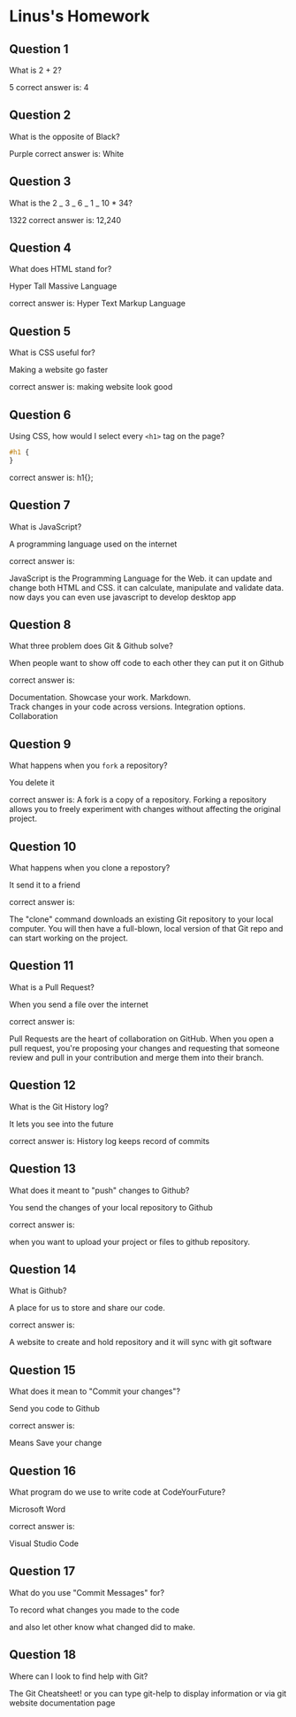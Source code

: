 # Linus's Homework

## Question 1

What is 2 + 2?

5
correct answer is: 4

## Question 2

What is the opposite of Black?

Purple
correct answer is: White

## Question 3

What is the 2 _ 3 _ 6 _ 1 _ 10 \* 34?

1322
correct answer is: 12,240

## Question 4

What does HTML stand for?

Hyper Tall Massive Language

correct answer is: Hyper Text Markup Language

## Question 5

What is CSS useful for?

Making a website go faster

correct answer is: making website look good

## Question 6

Using CSS, how would I select every `<h1>` tag on the page?

```css
#h1 {
}
```

correct answer is: h1{};

## Question 7

What is JavaScript?

A programming language used on the internet

correct answer is:

JavaScript is the Programming Language for the Web.
it can update and change both HTML and CSS.
it can calculate, manipulate and validate data.
now days you can even use javascript to develop desktop app

## Question 8

What three problem does Git & Github solve?

When people want to show off code to each other they can put it on Github

correct answer is:

Documentation.
Showcase your work.
Markdown.  
Track changes in your code across versions.
Integration options.
Collaboration

## Question 9

What happens when you `fork` a repository?

You delete it

correct answer is:
A fork is a copy of a repository. Forking a repository allows you to freely experiment with changes without affecting the original project.

## Question 10

What happens when you clone a repostory?

It send it to a friend

correct answer is:

The "clone" command downloads an existing Git repository to your local computer. You will then have a full-blown, local version of that Git repo and can start working on the project.

## Question 11

What is a Pull Request?

When you send a file over the internet

correct answer is:

Pull Requests are the heart of collaboration on GitHub. When you open a pull request, you're proposing your changes and requesting that someone review and pull in your contribution and merge them into their branch.

## Question 12

What is the Git History log?

It lets you see into the future

correct answer is:
History log keeps record of commits

## Question 13

What does it meant to "push" changes to Github?

You send the changes of your local repository to Github

correct answer is:

when you want to upload your project or files to github repository.

## Question 14

What is Github?

A place for us to store and share our code.

correct answer is:

A website to create and hold repository and it will sync with git software

## Question 15

What does it mean to "Commit your changes"?

Send you code to Github

correct answer is:

Means Save your change

## Question 16

What program do we use to write code at CodeYourFuture?

Microsoft Word

correct answer is:

Visual Studio Code

## Question 17

What do you use "Commit Messages" for?

To record what changes you made to the code

and also let other know what changed did to make.

## Question 18

Where can I look to find help with Git?

The Git Cheatsheet!
or you can type git-help to display information or via git website documentation page
